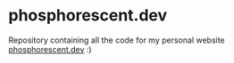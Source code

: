 # phosphorescent.dev
Repository containing all the code for my personal website [phosphorescent.dev](https://phosphorescent.dev) :)
